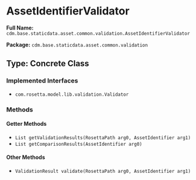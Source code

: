 # AssetIdentifierValidator

**Full Name:** `cdm.base.staticdata.asset.common.validation.AssetIdentifierValidator`

**Package:** `cdm.base.staticdata.asset.common.validation`

## Type: Concrete Class

### Implemented Interfaces

- `com.rosetta.model.lib.validation.Validator`

### Methods

#### Getter Methods

- `List getValidationResults(RosettaPath arg0, AssetIdentifier arg1)`
- `List getComparisonResults(AssetIdentifier arg0)`

#### Other Methods

- `ValidationResult validate(RosettaPath arg0, AssetIdentifier arg1)`

